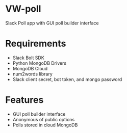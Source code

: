 # VW-poll
Slack Poll app with GUI poll builder interface

# Requirements
- Slack Bolt SDK
- Python MongoDB Drivers
- MongoDB Cloud
- num2words library 
- Slack client secret, bot token, and mongo password

# Features
- GUI poll builder interface
- Anonymous of public options
- Polls stored in cloud MongoDB
